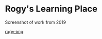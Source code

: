 # Rogy's Learning Place

Screenshot of work from 2019

[rogy-img](./images/Rogy's%20Learning%20Place.png)
